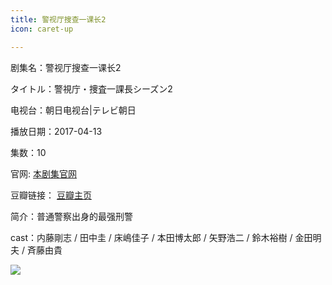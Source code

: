 ```yaml
---
title: 警视厅搜查一课长2
icon: caret-up

---
```


剧集名：警视厅搜查一课长2

タイトル：警視庁・捜査一課長シーズン2

电视台：朝日电视台|テレビ朝日

播放日期：2017-04-13

集数：10

官网: [本剧集官网](https://www.tv-asahi.co.jp/ichikacho2/)

豆瓣链接： [豆瓣主页](https://movie.douban.com/subject/26984194/)


简介：普通警察出身的最强刑警

cast：内藤剛志 / 田中圭 / 床嶋佳子 / 本田博太郎 / 矢野浩二 / 鈴木裕樹 / 金田明夫 / 斉藤由貴

![](https://listpic.tsgsanjiao.com/2017/2017sc1kzs2.jpg)